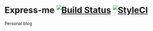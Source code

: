 # Express-me [![Build Status](https://img.shields.io/travis/diwms/exmpress-me.svg?style=flat-square)](https://travis-ci.org/diwms/express-me) [![StyleCI](https://styleci.io/repos/115021665/shield)](https://styleci.io/repos/115021665)

Personal blog
